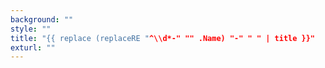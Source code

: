 ```yaml
---
background: ""
style: ""
title: "{{ replace (replaceRE "^\\d*-" "" .Name) "-" " " | title }}"
exturl: ""
---
```

